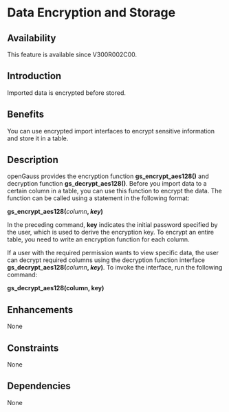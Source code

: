 # Data Encryption and Storage<a name="EN-US_TOPIC_0000001088406676"></a>

## Availability<a name="section8174682"></a>

This feature is available since V300R002C00.

## Introduction<a name="section6463280"></a>

Imported data is encrypted before stored.

## Benefits<a name="section58169521"></a>

You can use encrypted import interfaces to encrypt sensitive information and store it in a table.

## Description<a name="section53763648"></a>

openGauss provides the encryption function  **gs\_encrypt\_aes128\(\)**  and decryption function  **gs\_decrypt\_aes128\(\)**. Before you import data to a certain column in a table, you can use this function to encrypt the data. The function can be called using a statement in the following format:

**gs\_encrypt\_aes128\(**_column_**, **_key_**\)**

In the preceding command,  **key**  indicates the initial password specified by the user, which is used to derive the encryption key. To encrypt an entire table, you need to write an encryption function for each column.

If a user with the required permission wants to view specific data, the user can decrypt required columns using the decryption function interface  **gs\_decrypt\_aes128\(**_column_**, **_key_**\)**. To invoke the interface, run the following command:

**gs\_decrypt\_aes128\(column, key\)**

## Enhancements<a name="section14110789"></a>

None

## Constraints<a name="section06531946143616"></a>

None

## Dependencies<a name="section59888241"></a>

None

